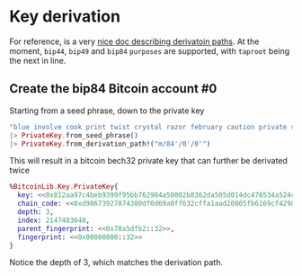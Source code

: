 # Key derivation

For reference, is a very 
[nice doc describing derivatoin paths](https://learnmeabitcoin.com/technical/derivation-paths).
At the moment, `bip44`, `bip49` and `bip84` `purposes` are supported, with `taproot` being the next
in line.

## Create the bip84 Bitcoin account #0

Starting from a seed phrase, down to the private key

```elixir
"blue involve cook print twist crystal razor february caution private slim medal"
|> PrivateKey.from_seed_phrase()
|> PrivateKey.from_derivation_path!("m/84'/0'/0'")
```

This will result in a bitcoin bech32 private key that can further be derivated twice

```elixir
%BitcoinLib.Key.PrivateKey{
  key: <<0x812aa97c4beb9399f95bb762984a50002b8362da505d014dc476534a524c97be::256>>,
  chain_code: <<0xd98673927874380df0d69a0ff632cffa1aad20805fb6169cf429820496e2c585::256>>,
  depth: 3,
  index: 2147483648,
  parent_fingerprint: <<0x78a5dfb2::32>>,
  fingerprint: <<0x00000000::32>>
}
```

Notice the depth of 3, which matches the derivation path.